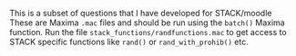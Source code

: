 This is a subset of questions that I have developed for STACK/moodle
These are Maxima `.mac` files and should be run using the `batch()` Maxima function.
Run the file `stack_functions/randfunctions.mac` to get access to STACK specific functions like `rand()` or `rand_with_prohib()` etc.
